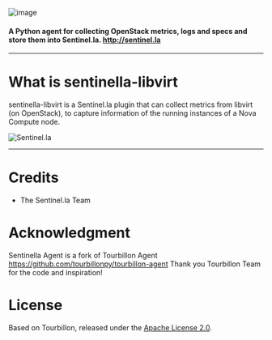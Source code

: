 ![image](https://raw.githubusercontent.com/tourbillonpy/tourbillon-agent/master/assets/tourbillon_logo_gray.png) 
#### A Python agent for collecting OpenStack metrics, logs and specs and store them into Sentinel.la. http://sentinel.la

-----

# What is sentinella-libvirt

sentinella-libvirt is a Sentinel.la plugin that can collect metrics from libvirt (on OpenStack), to capture information of the running
instances of a Nova Compute node.

![Sentinel.la](http://sentinel.la/images/logo-large.png)

-----

# Credits

* The Sentinel.la Team 

# Acknowledgment

Sentinella Agent is a fork of Tourbillon Agent https://github.com/tourbillonpy/tourbillon-agent
Thank you Tourbillon Team for the code and inspiration!


# License

Based on Tourbillon, released under the [Apache License 2.0](http://www.apache.org/licenses/LICENSE-2.0.html).

